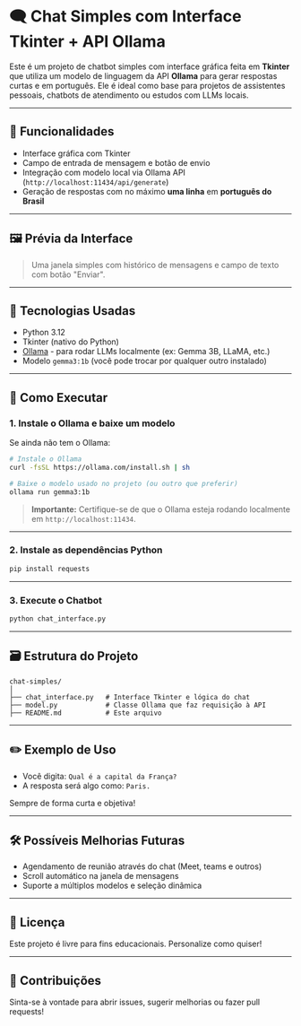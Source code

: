 
# 🗨️ Chat Simples com Interface Tkinter + API Ollama

Este é um projeto de chatbot simples com interface gráfica feita em **Tkinter** que utiliza um modelo de linguagem da API **Ollama** para gerar respostas curtas e em português. Ele é ideal como base para projetos de assistentes pessoais, chatbots de atendimento ou estudos com LLMs locais.

---

## 🧠 Funcionalidades

- Interface gráfica com Tkinter
- Campo de entrada de mensagem e botão de envio
- Integração com modelo local via Ollama API (`http://localhost:11434/api/generate`)
- Geração de respostas com no máximo **uma linha** em **português do Brasil**

---

## 🖼️ Prévia da Interface

> Uma janela simples com histórico de mensagens e campo de texto com botão "Enviar".

---

## 🧰 Tecnologias Usadas

- Python 3.12
- Tkinter (nativo do Python)
- [Ollama](https://ollama.com) - para rodar LLMs localmente (ex: Gemma 3B, LLaMA, etc.)
- Modelo `gemma3:1b` (você pode trocar por qualquer outro instalado)

---

## 🚀 Como Executar

### 1. Instale o Ollama e baixe um modelo
Se ainda não tem o Ollama:

```bash
# Instale o Ollama
curl -fsSL https://ollama.com/install.sh | sh

# Baixe o modelo usado no projeto (ou outro que preferir)
ollama run gemma3:1b
```

> **Importante:** Certifique-se de que o Ollama esteja rodando localmente em `http://localhost:11434`.

---

### 2. Instale as dependências Python

```bash
pip install requests
```

---

### 3. Execute o Chatbot

```bash
python chat_interface.py
```

---

## 🗃️ Estrutura do Projeto

```
chat-simples/
│
├── chat_interface.py   # Interface Tkinter e lógica do chat
├── model.py            # Classe Ollama que faz requisição à API
├── README.md           # Este arquivo
```

---

## ✏️ Exemplo de Uso

- Você digita: `Qual é a capital da França?`
- A resposta será algo como: `Paris.`

Sempre de forma curta e objetiva!

---

## 🛠️ Possíveis Melhorias Futuras

- Agendamento de reunião através do chat (Meet, teams e outros)
- Scroll automático na janela de mensagens
- Suporte a múltiplos modelos e seleção dinâmica

---

## 📜 Licença

Este projeto é livre para fins educacionais. Personalize como quiser!

---

## 🤝 Contribuições

Sinta-se à vontade para abrir issues, sugerir melhorias ou fazer pull requests!
